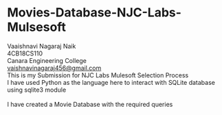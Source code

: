 # Movies-Database-NJC-Labs-Mulsesoft
Vaaishnavi Nagaraj Naik <br>
4CB18CS110 <br>
Canara Engineering College <br>
vaishnavinagaraj456@gmail.com <br>
This is my Submission for NJC Labs Mulesoft Selection Process <br>
I have used Python as the language here to interact with SQLite database using sqlite3 module <br>  
I have created a Movie Database with the required queries
